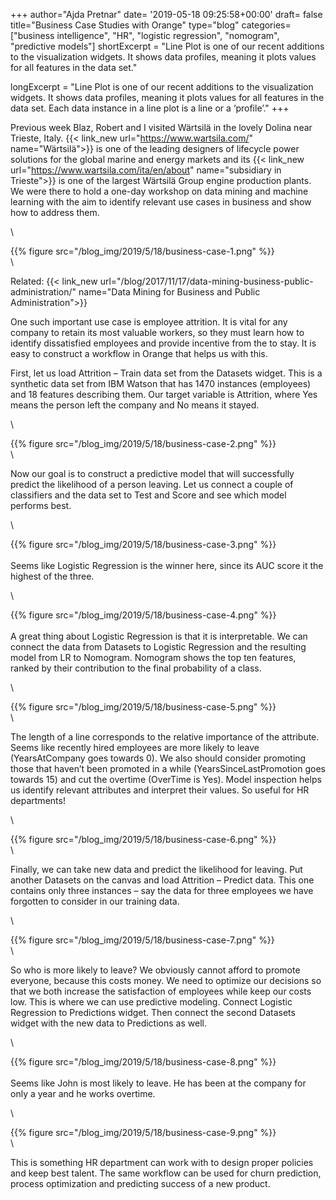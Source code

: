 +++
author="Ajda Pretnar"
date= '2019-05-18 09:25:58+00:00'
draft= false
title="Business Case Studies with Orange"
type="blog"
categories=["business intelligence", "HR", "logistic regression", "nomogram", "predictive models"]
shortExcerpt = "Line Plot is one of our recent additions to the visualization widgets. It shows data profiles, meaning it plots values for all features in the data set."

longExcerpt = "Line Plot is one of our recent additions to the visualization widgets. It shows data profiles, meaning it plots values for all features in the data set. Each data instance in a line plot is a line or a ‘profile’."
+++

Previous week Blaz, Robert and I visited Wärtsilä in the lovely Dolina near Trieste, Italy. 
{{< link_new url="https://www.wartsila.com/" name="Wärtsilä">}} is one of the leading designers of lifecycle power solutions for the global marine and energy markets and its 
{{< link_new url="https://www.wartsila.com/ita/en/about" name="subsidiary in Trieste">}} is one of the largest Wärtsilä Group engine production plants. We were there to hold a one-day workshop on data mining and machine learning with the aim to identify relevant use cases in business and show how to address them.

\

{{% figure src="/blog_img/2019/5/18/business-case-1.png" %}}
\
\

Related: {{< link_new url="/blog/2017/11/17/data-mining-business-public-administration/" name="Data Mining for Business and Public Administration">}}

One such important use case is employee attrition. It is vital for any company to retain its most valuable workers, so they must learn how to identify dissatisfied employees and provide incentive from the to stay. It is easy to construct a workflow in Orange that helps us with this.

First, let us load Attrition – Train data set from the Datasets widget. This is a synthetic data set from IBM Watson that has 1470 instances (employees) and 18 features describing them. Our target variable is Attrition, where Yes means the person left the company and No means it stayed.


\


{{% figure src="/blog_img/2019/5/18/business-case-2.png" %}}
\
\

Now our goal is to construct a predictive model that will successfully predict the likelihood of a person leaving. Let us connect a couple of classifiers and the data set to Test and Score and see which model performs best.


\

{{% figure src="/blog_img/2019/5/18/business-case-3.png" %}}
\
\
Seems like Logistic Regression is the winner here, since its AUC score it the highest of the three.

\


{{% figure src="/blog_img/2019/5/18/business-case-4.png" %}}
\
\
A great thing about Logistic Regression is that it is interpretable. We can connect the data from Datasets to Logistic Regression and the resulting model from LR to Nomogram. Nomogram shows the top ten features, ranked by their contribution to the final probability of a class.


\


{{% figure src="/blog_img/2019/5/18/business-case-5.png" %}}
\
\

The length of a line corresponds to the relative importance of the attribute. Seems like recently hired employees are more likely to leave (YearsAtCompany goes towards 0). We also should consider promoting those that haven’t been promoted in a while (YearsSinceLastPromotion goes towards 15) and cut the overtime (OverTime is Yes). Model inspection helps us identify relevant attributes and interpret their values. So useful for HR departments!

\


{{% figure src="/blog_img/2019/5/18/business-case-6.png" %}}
\
\

Finally, we can take new data and predict the likelihood for leaving. Put another Datasets on the canvas and load Attrition – Predict data. This one contains only three instances – say the data for three employees we have forgotten to consider in our training data.

\


{{% figure src="/blog_img/2019/5/18/business-case-7.png" %}}
\
\

So who is more likely to leave? We obviously cannot afford to promote everyone, because this costs money. We need to optimize our decisions so that we both increase the satisfaction of employees while keep our costs low. This is where we can use predictive modeling. Connect Logistic Regression to Predictions widget. Then connect the second Datasets widget with the new data to Predictions as well.


\


{{% figure src="/blog_img/2019/5/18/business-case-8.png" %}}
\
\
Seems like John is most likely to leave. He has been at the company for only a year and he works overtime.

\


{{% figure src="/blog_img/2019/5/18/business-case-9.png" %}}
\
\

This is something HR department can work with to design proper policies and keep best talent. The same workflow can be used for churn prediction, process optimization and predicting success of a new product.

